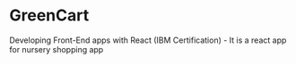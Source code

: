 # GreenCart
Developing Front-End apps with React (IBM Certification) - It is a react app for nursery shopping app
